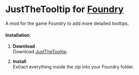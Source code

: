 # JustTheTooltip for [Foundry](https://www.foundry-game.com/)

A mod for the game Foundry to add more detailed tooltips. 

#### Installation

1. **Download**  
Download [JustTheTooltip](https://github.com/erkle64/JustTheTooltip/releases).

2. **Install**  
Extract everything inside the zip into your Foundry folder.
